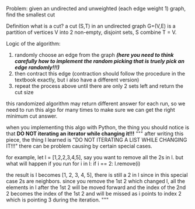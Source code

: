Problem:
given an undirected and unweighted (each edge weight 1) graph, find the smallest cut

Definition
what is a cut?
a cut (S,T) in an undirected graph G=(V,E) is a partition of vertices V into 2 non-empty, disjoint sets, S combine T = V.

Logic of the algorithm:
1. randomly choose an edge from the graph
***(here you need to think carefully how to implement the random picking that is truely pick an edge randomly!!!)***
2. then contract this edge
(contraction should follow the procedure in the textbook exactly, but i also have a different version)
3. repeat the process above until there are only 2 sets left and return the cut size

this randomized algorithm may return different answer for each run, so we need to run this algo for many times to make sure we can
get the right minimum cut answer.

when you implementing this algo with Python, the thing you should notice is that **DO NOT iterating an iterator while changing it!!!**
"""
after writing this piece, the thing I learned is
"DO NOT ITERATING A LIST WHILE CHANGING IT!!!"
there can be problem causing by certain special cases.

for example, let l = [1,2,2,3,4,5], say you want to remove all the 2s in l.
but what will happen if you run
for i in l:
    if i == 2:
        l.remove(i)

the result is l becomes [1, 2, 3, 4, 5], there is still a 2 in l since in this
special case 2s are neighbors. since you remove the 1st 2 which changed l,
all the elements in l after the 1st 2 will be moved forward and the index of
the 2nd 2 becomes the index of the 1st 2 and will be missed as i points to index
2 which is pointing 3 during the iteration.
"""

